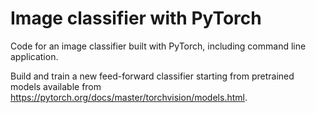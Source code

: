# Image classifier with PyTorch

Code for an image classifier built with PyTorch, including command line application.

Build and train a new feed-forward classifier starting from pretrained models available from https://pytorch.org/docs/master/torchvision/models.html.

